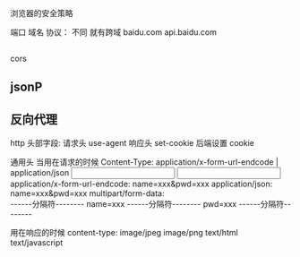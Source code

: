 浏览器的安全策略

端口 域名 协议： 不同 就有跨域
baidu.com  api.baidu.com

## 
cors
## jsonP
## 反向代理




http 头部字段:
请求头
use-agent
响应头
set-cookie   后端设置 cookie


通用头
当用在请求的时候
Content-Type: application/x-form-url-endcode  |  application/json
<input name="nam"/>
<input name="pwd"/>
application/x-form-url-endcode:     name=xxx&pwd=xxx
application/json:     name=xxx&pwd=xxx
multipart/form-data:     
------分隔符--------
name=xxx
------分隔符--------
pwd=xxx
------分隔符--------



用在响应的时候 
content-type: image/jpeg  image/png  text/html   text/javascript